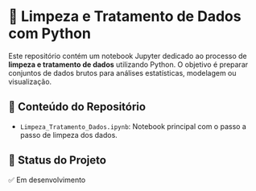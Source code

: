 # 🧹 Limpeza e Tratamento de Dados com Python

Este repositório contém um notebook Jupyter dedicado ao processo de **limpeza e tratamento de dados** utilizando Python. O objetivo é preparar conjuntos de dados brutos para análises estatísticas, modelagem ou visualização.

## 📁 Conteúdo do Repositório

- `Limpeza_Tratamento_Dados.ipynb`: Notebook principal com o passo a passo de limpeza dos dados.

## 🚧 Status do Projeto
✅ Em desenvolvimento
